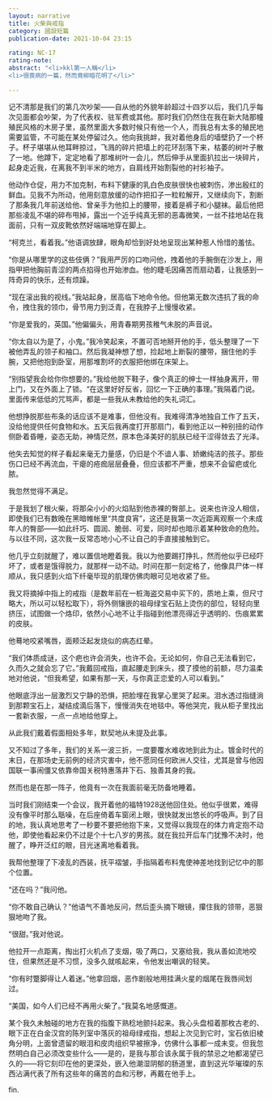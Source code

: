 ```yaml
---
layout: narrative
title: 火柴與戒指
category: 國設短篇
publication-date: 2021-10-04 23:15

rating: NC-17
rating-note:
abstract: "<li>kkl第一人稱</li>
<li>很喪病的一篇，然而竟柳暗花明了</li>"

---
```


记不清那是我们的第几次吵架——自从他的外貌年龄超过十四岁以后，我们几乎每次见面都会吵架，为了代表权、驻军费或其他。那时我们仍然住在我在新大陆那幢殖民风格的木房子里，虽然里面大多数时候只有他一个人，而我总有太多的殖民地需要监管，不可能在某处停留过久。他向我挑衅，我对着他身后的墙壁扔了一个杯子。杯子堪堪从他耳畔掠过，飞溅的碎片把墙上的花环刮落下来，枯萎的树叶子散了一地。他蹲下，定定地看了那堆树叶一会儿，然后伸手从里面扒拉出一块碎片，起身走近我，在离我不到半米的地方，自肩线开始割裂他的衬衫袖子。

他动作仓促，用力不加克制，布料下健康的乳白色皮肤很快也被刺伤，渗出殷红的鲜血。见我不为所动，他用刻意放缓的动作把扣子一粒粒解开，又继续向下，割断了那条我几年前送给他、曾亲手为他扣上的腰带，接着是裤子和小腿袜。最后他把那些凌乱不堪的碎布甩掉，露出一个近乎纯真无邪的恶毒微笑，一丝不挂地站在我面前，只有一双皮靴依然好端端地穿在脚上。

“柯克兰，看着我。”他语调放肆，眼角却恰到好处地呈现出某种惹人怜惜的羞怯。

“你是从哪里学的这些伎俩？”我用严厉的口吻问他，拽着他的手腕倒在沙发上，用指甲把他胸前青涩的两点掐得也开始渗血。他的睫毛因痛苦而扇动着，让我感到一阵奇异的快乐，还有烦躁。

“现在滚出我的视线。”我站起身，居高临下地命令他。但他第无数次违抗了我的命令，拽住我的领巾，骨节用力到泛青，在我脖子上慢慢收紧。

“你是爱我的，英国。”他偏偏头，用青春期男孩稚气未脱的声音说。

“你太自以为是了，小鬼。”我冷笑起来，不置可否地掰开他的手，低头整理了一下被他弄乱的领子和袖口。然后我凝神想了想，捡起地上断裂的腰带，捆住他的手腕，又把他抱到卧室，用那堆割坏的衣服把他绑在床架上。

“别指望我会给你你想要的。”我给他脱下鞋子，像个真正的绅士一样抽身离开，带上门，又在外面上了锁。“在这里好好反省，回忆一下正确的事理。”我隔着门说。里面传来低低的咒骂声，都是一些我从未教给他的失礼词汇。

他想挣脱那些布条的话应该不是难事，但他没有。我难得清净地独自工作了五天，没给他提供任何食物和水。五天后我再度打开那扇门，看到他正以一种别扭的动作侧卧着昏睡，姿态无助，神情茫然，原本色泽美好的肌肤已经干涩得敛去了光泽。

他失去知觉的样子看起来毫无力量感，仍旧是个不谙人事、娇嫩纯洁的孩子。那些伤口已经不再流血，干瘪的疮痂层层叠叠，但应该都不严重，想来不会留疤或化脓。

我忽然觉得不满足。

于是我划了根火柴，将那朵小小的火焰贴到他赤裸的臀部上。说来也许没人相信，即使我们已有数晚在黑暗帷帐里“共度良宵”，这还是我第一次近距离观察一个未成年人的臀部——如此纤巧、圆润、脆弱、可爱，同时却也暗示着某种致命的危险。与以往不同，这次我一反常态地小心不让自己的手直接接触到它。

他几乎立刻就醒了，难以置信地瞪着我。我以为他要踢打挣扎，然而他似乎已经吓坏了，或者是饿得脱力，就那样一动不动。时间在那一刻定格了，他像具尸体一样顺从，我只感到火焰下纤毫毕现的肌理仿佛肉眼可见地收紧了些。

我又将摘掉中指上的戒指（是数年前在一桩海盗交易中买下的，质地上乘，但尺寸略大，所以可以轻松取下），将外侧镶嵌的祖母绿宝石贴上烫伤的部位，轻轻向里挤压，试图做一个烙印，依然小心地不让手指碰到他漂亮得近乎透明的、伤痕累累的皮肤。

他蓦地咬紧嘴唇，面颊泛起发烧似的病态红晕。

“我们体质成谜，这个疤也许会消失，也许不会。无论如何，你自己无法看到它，久而久之就会忘了它。”我戴回戒指，直起腰走到床头，摸了摸他的前额，尽力温柔地对他说，“但我希望，如果有那一天，与你真正恋爱的人可以看到。”

他眼底浮出一层激烈又宁静的恐惧，把脸埋在我掌心里哭了起来。泪水透过指缝淌到那颗宝石上，凝结成滴后落下，慢慢消失在地毯中。等他哭完，我从柜子里找出一套新衣服，一点一点地给他穿上。

从此我们戴着假面相处多年，默契地从未提及此事。

又不知过了多年，我们的关系一波三折，一度要覆水难收地到此为止。镀金时代的末日，在那场史无前例的经济灾害中，他不愿同任何欧洲人交往，尤其是曾与他因国联一事闹僵又依靠帝国关税特惠落井下石、独善其身的我。

然而也是在那一阵子，他竟有一次在我面前毫无防备地睡着。

当时我们刚结束一个会议，我开着他的福特1928送他回住处。他似乎很累，难得没有像平时那么聒噪，在后座倚着车窗闭上眼，很快就发出悠长的呼吸声。到了目的地，我认真地思考了一秒要不要把他抱下来，又觉得以我现在的体力肯定抱不动他，即使他看起来仍不过是个十七八岁的男孩。就在我拉开后车门犹豫不决时，他醒了，睁开泛红的眼，目光迷离地看着我。

我帮他整理了下凌乱的西装，抚平褶皱，手指隔着布料鬼使神差地找到记忆中的那个位置。

“还在吗？”我问他。

“你不敢自己确认？”他语气不善地反问，然后歪头摘下眼镜，攥住我的领带，恶狠狠地吻了我。

“很甜。”我对他说。

他拉开一点距离，掏出打火机点了支烟，吸了两口，又塞给我，我从善如流地咬住，但果然还是不习惯，没多久就咳起来，令他发出嘲讽的轻笑。

“你有时蹩脚得让人着迷。”他拿回烟，恶作剧般地用挂满火星的烟尾在我唇间划过。

“美国，如今人们已经不再用火柴了。”我莫名地感慨道。

某个我久未触碰的地方在我的指腹下熟稔地颤抖起来。我心头盘桓着那枚古老的、眼下正在白金汉宫的陈列室中落灰的祖母绿戒指，想起上次见到它时，宝石依旧棱角分明，上面曾遗留的眼泪和皮肉组织早被擦净，仿佛什么事都一成未变。但我忽然明白自己必须改变些什么——是的，是我与那合该永属于我的禁忌之地都渴望已久的——将它刻印在他的更深处，嵌入他潮湿阴郁的肠道里，直到这光华璀璨的东西沾满代表了所有这些年的痛苦的血和污秽，再戴在他手上。

fin.
